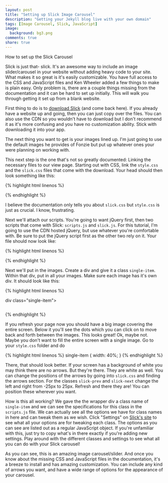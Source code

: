 ```yaml
---
layout: post
title: "Setting up Slick Image Carousel"
description: "Getting your Jekyll blog live with your own domain"
tags: [Image Carousel, Slick, JavaScript]
image:
  background: bg3.png
comments: true
share: true
---
```

How to set up the Slick Carousel

Slick is just that- slick. It's an awesome way to include an image slider/carousel in your website without adding heavy code to your site. What makes it so great is it's easily customizable. You have full access to the CSS and JavaScript files and Ken Wheeler added a few things to make is plain easy. Only problem is, there are a couple things missing from the documentation and it can be hard to set up initially. This will walk you through getting it set up from a blank website.

First thing to do is to [download Slick](http://kenwheeler.github.io/slick/) (and come back here). If you already have a website up and going, then you can just copy over the files. You can also use the CDN so you wouldn't have to download but I don't recommend it as it's more confusing and you have no customization ability. Stick with downloading it into your app.

The next thing you want to get is your images lined up. I'm just going to use the default images he provides of Fonzie but put up whatever ones your were planning on working with.

This next step is the one that's not so greatly documented: Linking the necessary files to our view page. Starting out with CSS, link the `style.css` and the `slick.css` files that come with the download. Your head should then look something like this:

{% highlight html linenos %}
<head>
    <meta charset="UTF-8">
    <title>Slick Carousel</title>
    <link rel="stylesheet" type="text/css" href="css/style.css">
    <link rel="stylesheet" type="text/css" href="slick/slick.css">
</head>
{% endhighlight %}

I believe the documentation only tells you about `slick.css` but `style.css` is just as crucial. I know, frustrating.

Next we'll attach our scripts. You're going to want jQuery first, then two scripts that come with Slick: `scripts.js` and `slick.js`. For this tutorial, I'm going to use the CDN hosted jQuery, but use whatever you're comfortable with. Be sure to put the jQuery script first as the other two rely on it. Your file should now look like:

{% highlight html linenos %}
<body>
    <script type="text/javascript" src="http://code.jquery.com/jquery-1.11.0.min.js"></script>
    <script type="text/javascript" src="js/scripts.js"></script>
    <script type="text/javascript" src="slick/slick.js"></script>
</body>
{% endhighlight %}

Next we'll put in the images. Create a div and give it a class `single-item`. Within that div, put in all your images. Make sure each image has it's own div. It should look like this:

{% highlight html linenos %}

div class="single-item">
    <div><img src="img/lazyfonz1.png" alt=""></div>
    <div><img src="img/lazyfonz2.png" alt=""></div>
    <div><img src="img/lazyfonz3.png" alt=""></div>
    <div><img src="img/lazyfonz4.png" alt=""></div>
    <div><img src="img/lazyfonz5.png" alt=""></div>
    <div><img src="img/lazyfonz6.png" alt=""></div>
</div>

{% endhighlight %}

If you refresh your page now you should have a big image covering the entire screen. Below it you'll see the dots which you can click on to move back and forth between the images. This looks great! Ok, maybe not. Maybe you don't want to fill the entire screen with a single image. Go to your `style.css` folder and do

{% highlight html linenos %}
single-item {
    width: 40%;
}
{% endhighlight %}

There, that should look better. If your screen has a background of white you may think there are no arrows. But they're there. They are white as well. You can change the positions of the arrows by going into `slick.css` and finding the arrows section. For the classes `slick-prev` and `slick-next` change the left and right from -25px to 25px. Refresh and there they are! You can position these wherever you want.

How is this all working? We gave the the wrapper div a class name of `single-item` and we can see the specifications for this class in the `scripts.js` file. We can actually see all the options we have for class names in here and can tweak them as we wish. Click "Settings" on [Slick's site](http://kenwheeler.github.io/slick/) to see what all your options are for tweaking each class. The options as you can see are listed out as a regular JavaScript object. If you're unfamiliar with this, just try to copy what's in there exactly if you're adding new settings. Play around with the different classes and settings to see what all you can do with your Slick carousel! 

As you can see, this is an amazing image carousel/slider. And once you know about the missing CSS and JavaScript files in the documentation, it's a breeze to install and has amazing customization. You can include any kind of arrows you want, and have a wide range of options for the appearance of your carousel.